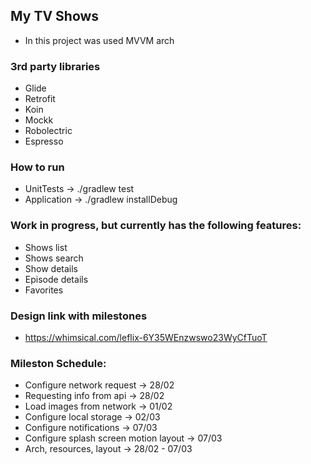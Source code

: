 ## My TV Shows

* In this project was used MVVM arch

### 3rd party libraries
* Glide
* Retrofit
* Koin
* Mockk
* Robolectric
* Espresso

### How to run
* UnitTests -> ./gradlew test
* Application -> ./gradlew installDebug

### Work in progress, but currently has the following features:
* Shows list
* Shows search
* Show details
* Episode details
* Favorites



### Design link with milestones
* https://whimsical.com/leflix-6Y35WEnzwswo23WyCfTuoT


### Mileston Schedule:
* Configure network request -> 28/02
* Requesting info from api -> 28/02
* Load images from network -> 01/02
* Configure local storage -> 02/03
* Configure notifications -> 07/03
* Configure splash screen motion layout -> 07/03
* Arch, resources, layout -> 28/02 - 07/03

